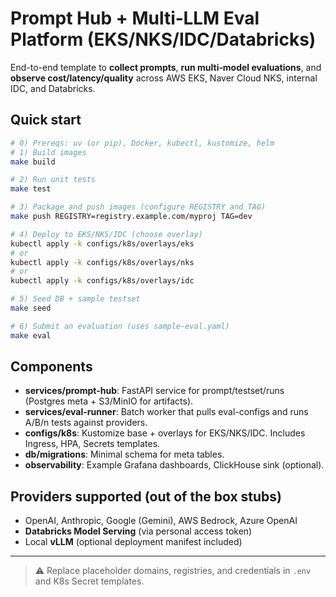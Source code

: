 # Prompt Hub + Multi‑LLM Eval Platform (EKS/NKS/IDC/Databricks)

End-to-end template to **collect prompts**, **run multi‑model evaluations**, and **observe cost/latency/quality** across AWS EKS, Naver Cloud NKS, internal IDC, and Databricks.

## Quick start

```bash
# 0) Prereqs: uv (or pip), Docker, kubectl, kustomize, helm
# 1) Build images
make build

# 2) Run unit tests
make test

# 3) Package and push images (configure REGISTRY and TAG)
make push REGISTRY=registry.example.com/myproj TAG=dev

# 4) Deploy to EKS/NKS/IDC (choose overlay)
kubectl apply -k configs/k8s/overlays/eks
# or
kubectl apply -k configs/k8s/overlays/nks
# or
kubectl apply -k configs/k8s/overlays/idc

# 5) Seed DB + sample testset
make seed

# 6) Submit an evaluation (uses sample-eval.yaml)
make eval
```

## Components
- **services/prompt-hub**: FastAPI service for prompt/testset/runs (Postgres meta + S3/MinIO for artifacts).
- **services/eval-runner**: Batch worker that pulls eval-configs and runs A/B/n tests against providers.
- **configs/k8s**: Kustomize base + overlays for EKS/NKS/IDC. Includes Ingress, HPA, Secrets templates.
- **db/migrations**: Minimal schema for meta tables.
- **observability**: Example Grafana dashboards, ClickHouse sink (optional).

## Providers supported (out of the box stubs)
- OpenAI, Anthropic, Google (Gemini), AWS Bedrock, Azure OpenAI
- **Databricks Model Serving** (via personal access token) 
- Local **vLLM** (optional deployment manifest included)

---

> ⚠️ Replace placeholder domains, registries, and credentials in `.env` and K8s Secret templates.
